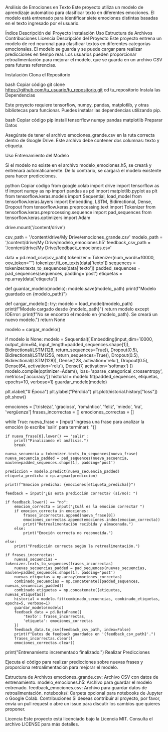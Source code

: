 Análisis de Emociones en Texto
Este proyecto utiliza un modelo de aprendizaje automático para clasificar texto en diferentes emociones. El modelo está entrenado para identificar siete emociones distintas basadas en el texto ingresado por el usuario.

Índice
Descripción del Proyecto
Instalación
Uso
Estructura de Archivos
Contribuciones
Licencia
Descripción del Proyecto
Este proyecto entrena un modelo de red neuronal para clasificar textos en diferentes categorías emocionales. El modelo se guarda y se puede cargar para realizar predicciones en tiempo real. Los usuarios pueden proporcionar retroalimentación para mejorar el modelo, que se guarda en un archivo CSV para futuras referencias.

Instalación
Clona el Repositorio

bash
Copiar código
git clone https://github.com/tu_usuario/tu_repositorio.git
cd tu_repositorio
Instala las Dependencias

Este proyecto requiere tensorflow, numpy, pandas, matplotlib, y otras bibliotecas para funcionar. Puedes instalar las dependencias utilizando pip.

bash
Copiar código
pip install tensorflow numpy pandas matplotlib
Preparar Datos

Asegúrate de tener el archivo emociones_grande.csv en la ruta correcta dentro de Google Drive. Este archivo debe contener dos columnas: texto y etiqueta.

Uso
Entrenamiento del Modelo

Si el modelo no existe en el archivo modelo_emociones.h5, se creará y entrenará automáticamente. De lo contrario, se cargará el modelo existente para hacer predicciones.

python
Copiar código
from google.colab import drive
import tensorflow as tf
import numpy as np
import pandas as pd
import matplotlib.pyplot as plt
from tensorflow.keras.models import Sequential, load_model
from tensorflow.keras.layers import Embedding, LSTM, Bidirectional, Dense, Dropout
from tensorflow.keras.preprocessing.text import Tokenizer
from tensorflow.keras.preprocessing.sequence import pad_sequences
from tensorflow.keras.optimizers import Adam

drive.mount('/content/drive')

csv_path = '/content/drive/My Drive/emociones_grande.csv'
modelo_path = '/content/drive/My Drive/modelo_emociones.h5'
feedback_csv_path = '/content/drive/My Drive/feedback_emociones.csv'

data = pd.read_csv(csv_path)
tokenizer = Tokenizer(num_words=10000, oov_token="<OOV>")
tokenizer.fit_on_texts(data['texto'])
sequences = tokenizer.texts_to_sequences(data['texto'])
padded_sequences = pad_sequences(sequences, padding='post')
etiquetas = np.array(data['etiqueta'])

def guardar_modelo(modelo):
    modelo.save(modelo_path)
    print(f"Modelo guardado en {modelo_path}")

def cargar_modelo():
    try:
        modelo = load_model(modelo_path)
        print(f"Modelo cargado desde {modelo_path}")
        return modelo
    except IOError:
        print(f"No se encontró el modelo en {modelo_path}. Se creará un nuevo modelo.")
        return None

modelo = cargar_modelo()

if modelo is None:
    modelo = Sequential([
        Embedding(input_dim=10000, output_dim=64, input_length=padded_sequences.shape[1]),
        Bidirectional(LSTM(128, return_sequences=True)),
        Dropout(0.5),
        Bidirectional(LSTM(256, return_sequences=True)),
        Dropout(0.5),
        Bidirectional(LSTM(128)),
        Dense(128, activation='relu'),
        Dropout(0.5),
        Dense(64, activation='relu'),
        Dense(7, activation='softmax')
    ])
    modelo.compile(optimizer=Adam(), loss='sparse_categorical_crossentropy', metrics=['accuracy'])
    historial = modelo.fit(padded_sequences, etiquetas, epochs=10, verbose=1)
    guardar_modelo(modelo)

plt.xlabel("# Época")
plt.ylabel("Pérdida")
plt.plot(historial.history["loss"])
plt.show()

emociones = ['tristeza', 'gracioso', 'romántico', 'feliz', 'miedo', 'ira', 'vergüenza']
frases_incorrectas = []
emociones_correctas = []

while True:
    nueva_frase = [input("Ingresa una frase para analizar la emoción (o escribe 'salir' para terminar): ")]

    if nueva_frase[0].lower() == 'salir':
        print("Finalizando el análisis.")
        break

    nueva_secuencia = tokenizer.texts_to_sequences(nueva_frase)
    nueva_secuencia_padded = pad_sequences(nueva_secuencia, maxlen=padded_sequences.shape[1], padding='post')

    prediccion = modelo.predict(nueva_secuencia_padded)
    etiqueta_predicha = np.argmax(prediccion)

    print(f"Emoción predicha: {emociones[etiqueta_predicha]}")

    feedback = input("¿Es esta predicción correcta? (sí/no): ")

    if feedback.lower() == "no":
        emocion_correcta = input("¿Cuál es la emoción correcta? ")
        if emocion_correcta in emociones:
            frases_incorrectas.append(nueva_frase[0])
            emociones_correctas.append(emociones.index(emocion_correcta))
            print("Retroalimentación recibida y almacenada.")
        else:
            print("Emoción correcta no reconocida.")

    else:
        print("Predicción correcta según la retroalimentación.")

    if frases_incorrectas:
        nuevas_secuencias = tokenizer.texts_to_sequences(frases_incorrectas)
        nuevas_secuencias_padded = pad_sequences(nuevas_secuencias, maxlen=padded_sequences.shape[1], padding='post')
        nuevas_etiquetas = np.array(emociones_correctas)
        combinado_secuencias = np.concatenate([padded_sequences, nuevas_secuencias_padded])
        combinado_etiquetas = np.concatenate([etiquetas, nuevas_etiquetas])
        historial = modelo.fit(combinado_secuencias, combinado_etiquetas, epochs=5, verbose=1)
        guardar_modelo(modelo)
        feedback_data = pd.DataFrame({
            'texto': frases_incorrectas,
            'etiqueta': emociones_correctas
        })
        feedback_data.to_csv(feedback_csv_path, index=False)
        print(f"Datos de feedback guardados en '{feedback_csv_path}'.")
        frases_incorrectas.clear()
        emociones_correctas.clear()

print("Entrenamiento incrementado finalizado.")
Realizar Predicciones

Ejecuta el código para realizar predicciones sobre nuevas frases y proporciona retroalimentación para mejorar el modelo.

Estructura de Archivos
emociones_grande.csv: Archivo CSV con datos de entrenamiento.
modelo_emociones.h5: Archivo para guardar el modelo entrenado.
feedback_emociones.csv: Archivo para guardar datos de retroalimentación.
notebooks/: Carpeta opcional para notebooks de Jupyter o Google Colab.
Contribuciones
Si deseas contribuir al proyecto, por favor, envía un pull request o abre un issue para discutir los cambios que quieres proponer.

Licencia
Este proyecto está licenciado bajo la Licencia MIT. Consulta el archivo LICENSE para más detalles.
